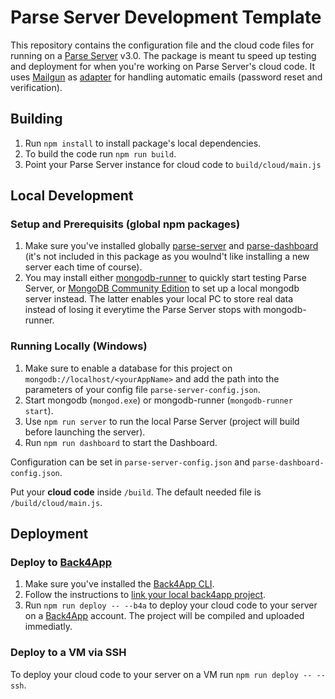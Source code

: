 # Parse Server Development Template #

This repository contains the configuration file and the cloud code files for running on a [Parse Server](https://docs.parseplatform.org/parse-server/guide/) v3.0.
The package is meant tu speed up testing and deployment for when you're working on Parse Server's cloud code. It uses [Mailgun](https://mailgun.com) as 
[adapter](https://www.npmjs.com/package/parse-server-mailgun-adapter-template) for handling automatic emails (password reset and verification).

## Building ## 

1. Run `npm install` to install package's local dependencies.
2. To build the code run `npm run build`.
3. Point your Parse Server instance for cloud code to `build/cloud/main.js`

## Local Development ##

### Setup and Prerequisits (global npm packages) ###

1. Make sure you've installed globally [parse-server](https://www.npmjs.com/package/parse-server) and [parse-dashboard](https://www.npmjs.com/package/parse-dashboard) (it's not included in this package as you woulnd't like installing a new server each time of course).
2. You may install either [mongodb-runner](https://www.npmjs.com/package/mongodb-runner) to quickly start testing Parse Server, or [MongoDB Community Edition](https://docs.mongodb.com/manual/tutorial/install-mongodb-on-windows/) to set up a local mongodb server instead. The latter enables your local PC to store real data instead of losing it everytime the Parse Server stops with mongodb-runner. 

### Running Locally (Windows) ###

1. Make sure to enable a database for this project on `mongodb://localhost/<yourAppName>` and add the path into the parameters of your config file `parse-server-config.json`.
2. Start mongodb (`mongod.exe`) or mongodb-runner (`mongodb-runner start`). 
3. Use `npm run server` to run the local Parse Server (project will build before launching the server). 
4. Run `npm run dashboard` to start the Dashboard.  

Configuration can be set in `parse-server-config.json` and `parse-dashboard-config.json`. 

Put your **cloud code** inside `/build`. The default needed file is `/build/cloud/main.js`.

## Deployment ##

### Deploy to [Back4App](https://back4app.com) ###

1. Make sure you've installed the [Back4App CLI](https://blog.back4app.com/2017/01/20/cli-parse-server/).
2. Follow the instructions to [link your local back4app project](https://www.back4app.com/docs/command-line-tool/connect-to-back4app).
3. Run `npm run deploy -- --b4a` to deploy your cloud code to your server on a [Back4App](https://back4app.com) account. The project will be compiled and uploaded immediatly.

### Deploy to a VM via SSH ###

To deploy your cloud code to your server on a VM run `npm run deploy -- --ssh`.